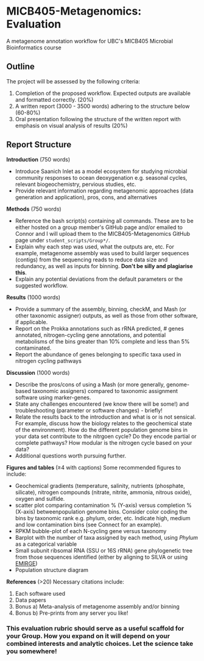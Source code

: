 # MICB405-Metagenomics: Evaluation
A metagenome annotation workflow for UBC's MICB405 Microbial Bioinformatics course

## Outline
The project will be assessed by the following criteria:
1. Completion of the proposed workflow. Expected outputs are available and formatted correctly. (20%)
2. A written report (3000 - 3500 words) adhering to the structure below (60-80%)
3. Oral presentation following the structure of the written report with emphasis on visual analysis of results (20%)

## Report Structure
__Introduction__ (750 words)
 - Introduce Saanich Inlet as a model ecosystem for studying microbial community responses to ocean deoxygenation e.g. seasonal cycles, relevant biogeochemistry, pervious studies, etc. 
 - Provide relevant information regarding metagenomic approaches (data generation and application), pros, cons, and alternatives

__Methods__ (750 words)
 - Reference the bash script(s) containing all commands. These are to be either hosted on a group member's GitHub page and/or emailed to Connor and I will upload them to the MICB405-Metagenomics GitHub page under `student_scripts/Group*/`.
 - Explain why each step was used, what the outputs are, etc. For example, metagenome assembly was used to build larger sequences (contigs) from the sequencing reads to reduce data size and redundancy, as well as inputs for binning. __Don't be silly and plagiarise this__.
 - Explain any potential deviations from the default parameters or the suggested workflow.

__Results__ (1000 words)
 - Provide a summary of the assembly, binning, checkM, and Mash (or other taxonomic assigner) outputs, as well as those from other software, if applicable.
 - Report on the Prokka annotations such as rRNA predicted, # genes annotated, nitrogen-cycling gene annotations, and potential metabolisms of the bins greater than 10% complete and less than 5% contaminated.
 - Report the abundance of genes belonging to specific taxa used in nitrogen cycling pathways

__Discussion__ (1000 words)
 - Describe the pros/cons of using a Mash (or more generally, genome-based taxonomic assigners) compared to taxonomic assignment software using marker-genes.
 - State any challenges encountered (we know there will be some!) and troubleshooting (parameter or software changes) - briefly!
 - Relate the results back to the introduction and what is or is not sensical. For example, discuss how the biology relates to the geochemical state of the environment). How do the different population genome bins in your data set contribute to the nitrgoen cycle? Do they encode partial or complete pathways? How modular is the nitrogen cycle based on your data?
 - Additional questions worth pursuing further.

__Figures and tables__ (≥4 with captions)
Some recommended figures to include:
 - Geochemical gradients (temperature, salinity, nutrients (phosphate, silicate), nitrogen compounds (nitrate, nitrite, ammonia, nitrous oxide), oxygen and sulfide.  
 - scatter plot comparing contamination % (Y-axis) versus completion % (X-axis) betweenpopulation genome bins. Consider color coding the bins by taxonomic rank e.g. phylum, order, etc. Indicate high, medium and low contamination bins (see Connect for an example).
 - RPKM bubble-plot of each N-cycling gene versus taxonomy
 - Barplot with the number of taxa assigned by each method, using *Phylum* as a categorical variable
 - Small subunit ribsomal RNA (SSU or 16S rRNA) gene phylogenetic tree from those sequences identified (either by aligning to SILVA or using [EMIRGE](https://github.com/csmiller/EMIRGE))
 - Population structure diagram

__References__ (>20)
Necessary citations include:
1. Each software used
2. Data papers
3. Bonus a) Meta-analysis of metagenome assembly and/or binning
4. Bonus b) Pre-prints from any server you like!

### This evaluation rubric should serve as a useful scaffold for your Group. How you expand on it will depend on your combined interests and analytic choices. Let the science take you somewhere!
